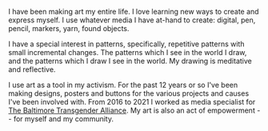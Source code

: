 I have been making art my entire life. I love learning new ways to create and express myself. I use whatever media I have at-hand to create: digital, pen, pencil, markers, yarn, found objects.  

I have a special interest in patterns, specifically, repetitive patterns with small incremental changes. The patterns which I see in the world I draw, and the patterns which I draw I see in the world. My drawing is meditative and reflective.

I use art as a tool in my activism. For the past 12 years or so I've been making designs, posters and buttons for the various projects and causes I've been involved with. From 2016 to 2021 I worked as media specialist for [The Baltimore Transgender Alliance](https://www.bmoretransalliance.com). My art is also an act of empowerment -- for myself and my community.
